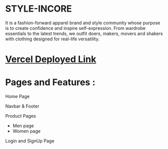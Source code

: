 # STYLE-INCORE

It is a fashion-forward apparel brand and style community whose purpose is to create confidence and inspire self-expression. From wardrobe essentials to the latest trends, we outfit doers, makers, movers and shakers with clothing designed for real-life versatility.


# [Vercel Deployed Link](https://style-incore-express.netlify.app/)

# Pages and Features :
 
 Home Page
 
 Navbar & Footer
 
 Product Pages
   - Men page
   - Women page

Login and SignUp Page

